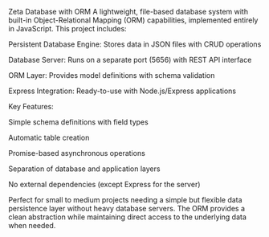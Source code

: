 Zeta Database with ORM
A lightweight, file-based database system with built-in Object-Relational Mapping (ORM) capabilities, implemented entirely in JavaScript. This project includes:

Persistent Database Engine: Stores data in JSON files with CRUD operations

Database Server: Runs on a separate port (5656) with REST API interface

ORM Layer: Provides model definitions with schema validation

Express Integration: Ready-to-use with Node.js/Express applications

Key Features:

Simple schema definitions with field types

Automatic table creation

Promise-based asynchronous operations

Separation of database and application layers

No external dependencies (except Express for the server)

Perfect for small to medium projects needing a simple but flexible data persistence layer without heavy database servers. The ORM provides a clean abstraction while maintaining direct access to the underlying data when needed.
